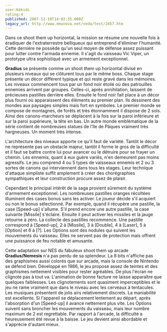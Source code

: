 ```yaml
---
user:Kékidi
rating:4
published: 2007-12-10T14:02:35.000Z
legacy_url: http://www.emunova.net/veda/test/2457.htm
---
```

Dans ce shoot them up horizontal, la mission se résume une nouvelle fois à éradiquer de l'extraterrestre belliqueux qui entreprend d'éliminer l'humanité. Cette dernière ne possède qu'un seul moyen de défense assez puissant pour lutter contre l'armada ennemie. Il s'agit du vaisseau Vic Viper, un prototype ultra sophistiqué avec un armement exceptionnel.  

  

**Gradius** se présente comme un shoot them up horizontal divisé en plusieurs niveaux qui se clôturent tous par le même boss. Chaque stage présente un décor différent typique et qui reste gravé dans les mémoires. Les niveaux commencent tous par un fond noir étoilé où des patrouilles ennemies arrivent par groupes. Celles-ci, après annihilation, laissent de précieuses pastilles derrière elles. Ensuite le fond noir fait place à un décor plus fourni où apparaissent des éléments au premier plan. Ils dessinent des mondes aux paysages simples mais fort en symboles. Le premier monde se compose de montagnes, de forêts et très étonnamment il dispose de 2 sols. Ainsi des canons-marcheurs se déplacent à la fois sur la paroi inférieure et sur la paroi supérieure, la tête en bas. Un autre monde emblématique de la série contient de nombreuses statues de l'île de Pâques vraiment très hargneuses. Un moment très intense.  

  

L'architecture des niveaux apporte ce qu'il faut de variété. Tantôt le décor ne représente pas un obstacle majeur, tantôt il forme le gros de la difficulté et il faut se battre contre lui pour avancer ou le détruire pour se frayer un chemin. Les ennemis, quant à eux guère variés, n'en demeurent pas moins agressifs. Le jeu comprend 4 ou 5 types de vaisseaux ennemis et 2 ou 3 sortes de canons qui interviennent dans tous les stages. Leur technique d'attaque simpliste suffit amplement à créer des chorégraphies sympathiques et leur construction procure assez de plaisir.  

  

Cependant le principal intérêt de la saga provient sûrement du système d'armement exceptionnel. Les nombreuses pastilles oranges récoltées illuminent des cases bonus sans les activer. Le joueur décide s'il acquiert ou non le bonus sélectionné. Par exemple, quand il récupère une pastille, la case \[Speed-up\] s'allume. S'il prend encore une autre pastille, la case suivante \[Missile\] s'éclaire. Ensuite il peut activer les missiles et la jauge retourne à zéro. La collecte des pastilles recommence. Une pastille correspond à \[Speed-up\], 2 à \[Missile\], 3 à \[Double\], 4 à \[Laser\], 5 à \[Option\] et 6 à \[?\]. Les Options sont des nodules qui suivent les mouvements du vaisseau. Elles ne servent pas de protection mais offrent une puissance de feu notable et amusante.  

  

Cette adaptation sur NES du fabuleux shoot them up arcade **Gradius/Nemesis** n'a pas perdu de sa splendeur. La 8 bits n'affiche pas des graphismes aussi colorés que sur arcade, mais la console de Nintendo se défend bien. Développé en 1986, le jeu propose assez de teintes et des graphismes nettement visibles pour rester agréables. De plus l'écran ne clignote pas à tout va. L'animation de bonne facture ne laisse apparaître que quelques faiblesses. Les clignotements sont quasiment imperceptibles et le jeu ne rame vraiment que dans le niveau avec les cerveaux à tentacules. Les musiques présentent de jolis airs relativement discrets. La maniabilité est excellente. Si l'appareil se déplacement lentement au départ, après l'absorption d'un \[Speed-up\] il avance nettement plus vite. Les Options suivent sans broncher les mouvements du vaisseau, mais leur nombre maximum de 2 est regrettable. Par rapport à l'arcade, la difficulté a heureusement été revue à la baisse. Le jeu devient ainsi abordable et s'apprécie d'autant mieux.